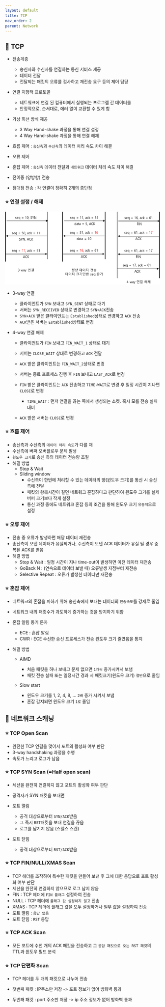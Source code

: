 ```yaml
---
layout: default
title: TCP
nav_order: 2
parent: Network
---
```




## 📑 TCP

- 전송계층
  - 송신자와 수신자를 연결하는 통신 서비스 제공
  - 데이터 전달
  - 전달되는 패킷의 오류를 검사하고 재전송 요구 등의 제어 담당

- 연결 지향적 프로토콜
  - 네트워크에 연결 된 컴퓨터에서 실행되는 프로그램 간 데이터를
  - 안정적으로, 순서대로, 에러 없이 교환할 수 있게 함

- 가상 회선 방식 제공
  - 3 Way Hand-shake 과정을 통해 연결 설정
  - 4 Way Hand-shake 과정을 통해 연결 해제

- 흐름 제어 : `송신측`과 `수신측`의 데이터 처리 속도 차이 해결
- 오류 제어
- 혼잡 제어 : `송신측` 데이터 전달과 `네트워크` 데이터 처리 속도 차이 해결
- 전이중 (양방향) 전송
- 점대점 전송 : 각 연결이 정확히 2개의 종단점



### ⭐ 연결 설정 / 해제

![](https://github.com/beeguriri/beeguriri.github.io/blob/main/docs/img/3way.png?raw=true)

- 3-way 연결
  - 클라이언트가 `SYN` 보내고 `SYN_SENT` 상태로 대기
  - 서버는 `SYN_RECEIVED` 상태로 변경하고 `SYN+ACK`전송
  - `SYN+ACK` 받은 클라이언트는 `Established`상태로 변경하고 `ACK` 전송
  - `ACK`받은 서버는 `Established`상태로 변경

- 4-way 연결 해제
  - 클라이언트가 `FIN` 보내고 `FIN_WAIT_1` 상태로 대기
  - 서버는 `CLOSE_WAIT` 상태로 변경하고 `ACK` 전달
  - `ACK` 받은 클라이언트는 `FIN_WAIT_2`상태로 변경
  - 서버는 종료 프로세스 진행 후 `FIN` 보내고 `LAST_ACK`로 변경
  - `FIN` 받은 클라이언트는 `ACK` 전송하고 `TIME-WAIT`로 변경 후 일정 시간이 지나면 `CLOSE`로 변경
    - `TIME_WAIT` : 먼저 연결을 끊는 쪽에서 생성되는 소켓. 혹시 모를 전송 실패 대비

  - `ACK` 받은 서버는 `CLOSE`로 변경




### ⭐ 흐름 제어

- 송신측과 수신측의 `데이터 처리 속도`가 다를 때
- 수신측에 버퍼 오버플로우 문제 발생
- `윈도우 크기`로 송신 측의 데이터 전송량 조절
- 해결 방법
  - Stop & Wait
  - Sliding window
    - 수신측이 한번에 처리할 수 있는 데이터의 양(윈도우 크기)를 통신 시 송신측에 전달
    - 패킷의 왕복시간이 길면 네트워크 혼잡하다고 판단하여 윈도우 크기를 실제 버퍼 크기보다 작게 설정
    - 통신 과정 중에도 네트워크 혼잡 등의 조건을 통해 윈도우 크기 `유동적`으로 설정



### ⭐ 오류 제어

- 전송 중 오류가 발생하면 해당 데이터 재전송
- 송신측이 보낸 데이터가 유실되거나, 수신측이 보낸 ACK 데이터가 유실 될 경우 중복된 ACK를 받음
- 해결 방법
  - Stop & Wait : 일정 시간이 지나 time-out이 발생하면 이전 데이터 재전송
  - GoBack N : (연속으로 데이터 보낼 때) 오류발생 지점부터 재전송
  - Selective Repeat : 오류가 발생한 데이터만 재전송



### ⭐ 혼잡 제어

- 네트워크의 혼잡을 피하기 위해 송신측에서 보내는 데이터의 `전송속도`를 강제로 줄임

- 네트워크 내의 패킷수가 과도하게 증가하는 것을 방지하기 위함

- 혼잡 알림 동기 문자

  - ECE  : 혼잡 알림
  - CWR : ECE 수신한 송신 프로세스가 전송 윈도우 크기 줄였음을 통지

- 해결 방법

  - AIMD
    - 처음 패킷을 하나 보내고 문제 없으면 `1개씩` 증가시켜서 보냄
    - 패킷 전송 실패 또는 일정시간 경과 시 패킷크기(윈도우 크기) `절반`으로 줄임

  - Slow start
    - 윈도우 크기를 1, 2, 4, 8, ... `2배` 증가 시켜서 보냄
    - 혼잡 감지되면 윈도우 크기 `1로` 줄임



## 📑 네트워크 스캐닝

### ⭐ TCP Open Scan

- 완전한 TCP 연결을 맺어서 포트의 활성화 여부 판단
- 3-way handshaking 과정을 수행
- 속도가 느리고 로그가 남음



### ⭐ TCP SYN Scan (=Half open scan)

- 세션을 완전히 연결하지 않고 포트의 활성화 여부 판단

- 공격자가 SYN 패킷을 보내면

- 포트 열림

  - 공격 대상으로부터 `SYN/ACK`받음
  - 그 즉시 `RST`패킷을 보내 연결을 끊음
  - 로그를 남기지 않음 (스텔스 스캔)

- 포트 닫힘

  - 공격 대상으로부터 `RST/ACK`받음

  

### ⭐ TCP FIN/NULL/XMAS Scan

- TCP 헤더를 조작하여 특수한 패킷을 만들어 보낸 후 그에 대한 응답으로 포트 활성화 여부 판단
- 세션을 완전히 연결하지 않으므로 로그 남지 않음
- FIN : TCP 헤더에 `FIN 플래그` 설정하여 전송
- NULL : TCP 헤더에 `플래그 값 설정하지 않고` 전송
- XMAS : TCP 헤더에 플래그 값을 모두 설정하거나 일부 값을 설정하여 전송
- 포트 열림 : `응답 없음`
- 포트 닫힘 : `RST` 응답



### ⭐ TCP ACK Scan

- 모든 포트에 수천 개의 ACK 패킷을 전송하고 그 `응답 패킷으로 오는 RST 패킷`의 TTL과 윈도우 필드 분석



### ⭐ TCP 단편화 Scan

- TCP 헤더를 두 개의 패킷으로 나누어 전송

- 첫번째 패킷 : IP주소만 저장 -> 포트 정보가 없어 방화벽 통과

- 두번째 패킷 : port 주소만 저장 -> ip 주소 정보가 없어 방화벽 통과


